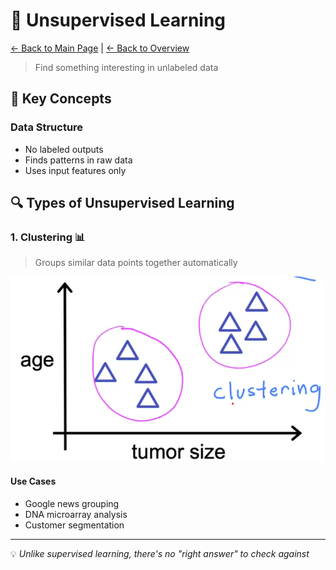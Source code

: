 #  🧩 Unsupervised Learning

[← Back to Main Page](../README.md) | [← Back to Overview](../machine_learning.md)

> Find something interesting in unlabeled data

## 📝 Key Concepts

### Data Structure
- No labeled outputs
- Finds patterns in raw data
- Uses input features only

## 🔍 Types of Unsupervised Learning

### 1. Clustering 📊
> Groups similar data points together automatically

<img src="images/cluster_ex.png" alt="cluster example" width="500"/>

#### Use Cases
- Google news grouping
- DNA microarray analysis
- Customer segmentation

---
💡 _Unlike supervised learning, there's no "right answer" to check against_